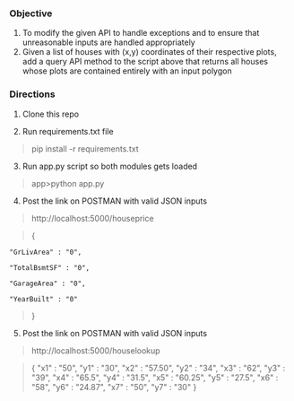 ### Objective
1. To modify the given API to handle exceptions and to ensure that unreasonable inputs are handled appropriately
2. Given a list of houses with (x,y) coordinates of their respective plots, add a query API method to the script above that returns all houses whose plots are contained entirely with an input polygon

### Directions
1. Clone this repo

2. Run requirements.txt file 
> pip install -r requirements.txt

3. Run app.py script so both modules gets loaded 
> app>python app.py

4. Post the link on POSTMAN with valid JSON inputs
> http://localhost:5000/houseprice

> {

    "GrLivArea" : "0",
    
    "TotalBsmtSF" : "0",
    
    "GarageArea" : "0",
    
    "YearBuilt" : "0"
> }

5. Post the link on POSTMAN with valid JSON inputs
> http://localhost:5000/houselookup

> {
    "x1" : "50",
    "y1" : "30",
    "x2" : "57.50",
    "y2" : "34",
    "x3" : "62",
    "y3" : "39",
    "x4" : "65.5",
    "y4" : "31.5",
    "x5" : "60.25",
    "y5" : "27.5",
    "x6" : "58",
    "y6" : "24.87",
    "x7" : "50",
    "y7" : "30"
}
